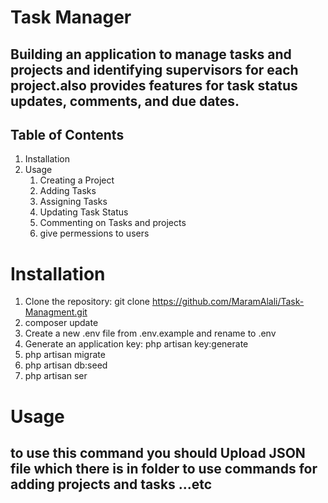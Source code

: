 # Task Manager

## Building an application to manage tasks and projects and identifying supervisors for each project.also provides features for task status updates, comments, and due dates.

## Table of Contents

1. Installation
2. Usage
    1. Creating a Project
    2. Adding Tasks
    3. Assigning Tasks
    4. Updating Task Status
    5. Commenting on Tasks and projects
    6. give permessions to users

# Installation

1. Clone the repository: git clone https://github.com/MaramAlali/Task-Managment.git
2. composer update
3. Create a new .env file from .env.example and rename to .env
4. Generate an application key: php artisan key:generate
5. php artisan migrate
6. php artisan db:seed
7. php artisan ser

# Usage

## to use this command you should Upload JSON file which there is in folder to use commands for adding projects and tasks ...etc
